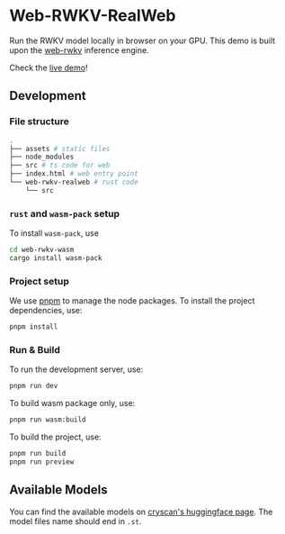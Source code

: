 # Web-RWKV-RealWeb

Run the RWKV model locally in browser on your GPU. This demo is built upon the [web-rwkv](https://github.com/cryscan/web-rwkv) inference engine.

Check the [live demo](https://cryscan.github.io/web-rwkv-realweb/)!

## Development

### File structure

```bash
.
├── assets # static files
├── node_modules
├── src # ts code for web
├── index.html # web entry point
└── web-rwkv-realweb # rust code
    └── src
```

### `rust` and `wasm-pack` setup

To install `wasm-pack`, use

```bash
cd web-rwkv-wasm
cargo install wasm-pack
```

### Project setup

We use [pnpm](https://pnpm.io) to manage the node packages. To install the project dependencies, use:

```bash
pnpm install
```

### Run & Build

To run the development server, use:

```bash
pnpm run dev
```

To build wasm package only, use:

```bash
pnpm run wasm:build
```

To build the project, use:

```bash
pnpm run build
pnpm run preview
```

## Available Models

You can find the available models on [cryscan's huggingface page](https://huggingface.co/cgisky).
The model files name should end in `.st`.
